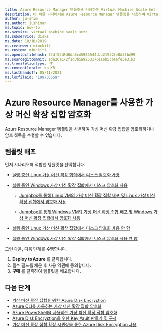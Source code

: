 ```yaml
---
title: Azure Resource Manager 템플릿을 사용하여 Virtual Machine Scale Set 만들기 및 암호화
description: 이 빠른 시작에서는 Azure Resource Manager 템플릿을 사용하여 Virtual Machine Scale Set를 만들고 암호화하는 방법을 배웁니다.
author: ju-shim
ms.author: jushiman
ms.topic: how-to
ms.service: virtual-machine-scale-sets
ms.subservice: disks
ms.date: 10/10/2019
ms.reviewer: mimckitt
ms.custom: mimckitt
ms.openlocfilehash: f2df53d9d8da5cd5985544bbb219527e0d3fbd99
ms.sourcegitcommit: eda26a142f1d3b5a9253176e16b5cbaefe3e31b3
ms.translationtype: HT
ms.contentlocale: ko-KR
ms.lasthandoff: 05/11/2021
ms.locfileid: "109736559"
---
```

# <a name="encrypt-virtual-machine-scale-sets-with-azure-resource-manager"></a>Azure Resource Manager를 사용한 가상 머신 확장 집합 암호화

Azure Resource Manager 템플릿을 사용하여 가상 머신 확장 집합을 암호화하거나 암호 해독을 수행할 수 있습니다.

## <a name="deploying-templates"></a>템플릿 배포

먼저 시나리오에 적합한 템플릿을 선택합니다.

- [실행 중인 Linux 가상 머신 확장 집합에서 디스크 암호화 사용](https://github.com/Azure/azure-quickstart-templates/tree/master/201-encrypt-running-vmss-linux)

- [실행 중인 Windows 가상 머신 확장 집합에서 디스크 암호화 사용](https://github.com/Azure/azure-quickstart-templates/tree/master/201-encrypt-running-vmss-windows)

  - [Jumpbox를 통해 Linux VM의 가상 머신 확장 집합 배포 및 Linux 가상 머신 확장 집합에서 암호화 사용](https://github.com/Azure/azure-quickstart-templates/tree/master/quickstarts/microsoft.compute/encrypt-vmss-linux-jumpbox)

  - [Jumpbox를 통해 Windows VM의 가상 머신 확장 집합 배포 및 Windows 가상 머신 확장 집합에서 암호화 사용](https://github.com/Azure/azure-quickstart-templates/tree/master/201-encrypt-vmss-windows-jumpbox)

- [실행 중인 Linux 가상 머신 확장 집합에서 디스크 암호화 사용 안 함](https://github.com/Azure/azure-quickstart-templates/tree/master/201-decrypt-vmss-linux)

- [실행 중인 Windows 가상 머신 확장 집합에서 디스크 암호화 사용 안 함](https://github.com/Azure/azure-quickstart-templates/tree/master/201-decrypt-vmss-windows)

그런 다음, 다음 단계를 수행합니다.

1. **Deploy to Azure** 를 클릭합니다.
2. 필수 필드를 채운 후 사용 약관에 동의합니다.
3. **구매** 를 클릭하여 템플릿을 배포합니다.

## <a name="next-steps"></a>다음 단계

- [가상 머신 확장 집합을 위한 Azure Disk Encryption](disk-encryption-overview.md)
- [Azure CLI를 사용하는 가상 머신 확장 집합 암호화](disk-encryption-cli.md)
- [Azure PowerShell을 사용하는 가상 머신 확장 집합 암호화](disk-encryption-powershell.md)
- [Azure Disk Encryption을 위한 Key Vault 만들기 및 구성](disk-encryption-key-vault.md)
- [가상 머신 확장 집합 확장 시퀀싱을 통한 Azure Disk Encryption 사용](disk-encryption-extension-sequencing.md)
